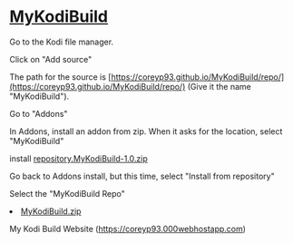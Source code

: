# [<B>MyKodiBuild</B>](https://coreyp93.github.io/MyKodiBuild/)

Go to the Kodi file manager.

Click on "Add source"

The path for the source is [https://coreyp93.github.io/MyKodiBuild/repo/](https://coreyp93.github.io/MyKodiBuild/repo/) (Give it the name "MyKodiBuild").

Go to "Addons"

In Addons, install an addon from zip. When it asks for the location, select "MyKodiBuild"

install [repository.MyKodiBuild-1.0.zip](https://coreyp93.github.io/MyKodiBuild/repo/repository.MyKodiBuild-1.0.zip)

Go back to Addons install, but this time, select "Install from repository"

Select the "MyKodiBuild Repo"

<li> <a href="https://onedrive.live.com/embed?cid=9012DDEA11BF97A0&resid=9012DDEA11BF97A0%21295109&authkey=AKjojNlLmsXAaTE">MyKodiBuild.zip</a>

My Kodi Build Website (https://coreyp93.000webhostapp.com)
